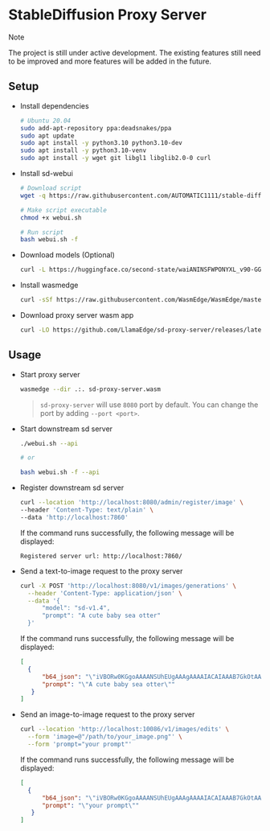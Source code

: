 # StableDiffusion Proxy Server

> [!NOTE]
> The project is still under active development. The existing features still need to be improved and more features will be added in the future.

## Setup

- Install dependencies

  ```bash
  # Ubuntu 20.04
  sudo add-apt-repository ppa:deadsnakes/ppa
  sudo apt update
  sudo apt install -y python3.10 python3.10-dev
  sudo apt install -y python3.10-venv
  sudo apt install -y wget git libgl1 libglib2.0-0 curl
  ```

- Install sd-webui

  ```bash
  # Download script
  wget -q https://raw.githubusercontent.com/AUTOMATIC1111/stable-diffusion-webui/master/webui.sh

  # Make script executable
  chmod +x webui.sh

  # Run script
  bash webui.sh -f
  ```

- Download models (Optional)

  ```bash
  curl -L https://huggingface.co/second-state/waiANINSFWPONYXL_v90-GGUF/resolve/main/waiANINSFWPONYXL_v90-f16.safetensors -o ./stable-diffusion-webui/models/Stable-diffusion/waiANINSFWPONYXL_v90-f16.safetensors
  ```

- Install wasmedge

  ```bash
  curl -sSf https://raw.githubusercontent.com/WasmEdge/WasmEdge/master/utils/install_v2.sh | bash -s -- -v 0.14.1
  ```

- Download proxy server wasm app

  ```bash
  curl -LO https://github.com/LlamaEdge/sd-proxy-server/releases/latest/download/sd-proxy-server.wasm
  ```

## Usage

- Start proxy server

  ```bash
  wasmedge --dir .:. sd-proxy-server.wasm
  ```

  > `sd-proxy-server` will use `8080` port by default. You can change the port by adding `--port <port>`.

- Start downstream sd server

  ```bash
  ./webui.sh --api

  # or

  bash webui.sh -f --api
  ```

- Register downstream sd server

  ```bash
  curl --location 'http://localhost:8080/admin/register/image' \
  --header 'Content-Type: text/plain' \
  --data 'http://localhost:7860'
  ```

  If the command runs successfully, the following message will be displayed:

  ```text
  Registered server url: http://localhost:7860/
  ```

- Send a text-to-image request to the proxy server

  ```bash
  curl -X POST 'http://localhost:8080/v1/images/generations' \
    --header 'Content-Type: application/json' \
    --data '{
        "model": "sd-v1.4",
        "prompt": "A cute baby sea otter"
    }'
  ```

  If the command runs successfully, the following message will be displayed:

  ```json
  [
    {
        "b64_json": "\"iVBORw0KGgoAAAANSUhEUgAAAgAAAAIACAIAAAB7GkOtAAAAxHRFW...\"",
        "prompt": "\"A cute baby sea otter\""
     }
  ]
  ```

- Send an image-to-image request to the proxy server

  ```bash
  curl --location 'http://localhost:10086/v1/images/edits' \
    --form 'image=@"/path/to/your_image.png"' \
    --form 'prompt="your prompt"'
  ```

  If the command runs successfully, the following message will be displayed:

  ```json
  [
    {
        "b64_json": "\"iVBORw0KGgoAAAANSUhEUgAAAgAAAAIACAIAAAB7GkOtAAAAxHRFW...\"",
        "prompt": "\"your prompt\""
     }
  ]
  ```

